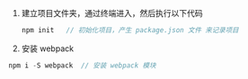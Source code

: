 1. 建立项目文件夹，通过终端进入，然后执行以下代码

   ```js
   npm init   // 初始化项目，产生 package.json 文件 来记录项目
   ```

   

2.  安装 webpack

   ```js
   npm i -S webpack  // 安装 webpack 模块
   ```

   

